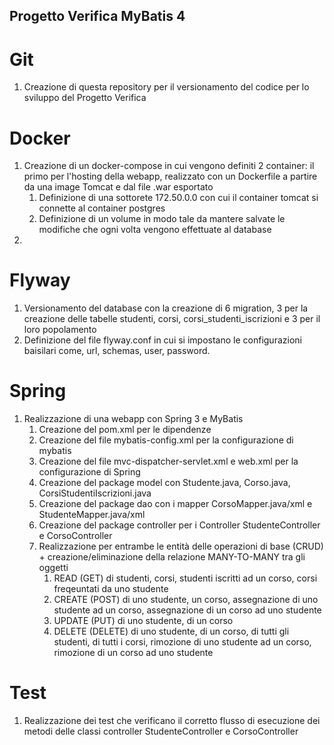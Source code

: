 ## Progetto Verifica MyBatis 4

# Git
1. Creazione di questa repository per il versionamento del codice per lo sviluppo del Progetto Verifica

# Docker
1. Creazione di un docker-compose in cui vengono definiti 2 container: il primo per l'hosting della webapp, realizzato con un Dockerfile a partire da una image Tomcat e dal file .war esportato
    1. Definizione di una sottorete 172.50.0.0 con cui il container tomcat si connette al container postgres
    1. Definizione di un volume in modo tale da mantere salvate le modifiche che ogni volta vengono effettuate al database
1. 

# Flyway
1. Versionamento del database con la creazione di 6 migration, 3 per la creazione delle tabelle studenti, corsi, corsi_studenti_iscrizioni e 3 per il loro popolamento
2. Definizione del file flyway.conf in cui si impostano le configurazioni baisilari come, url, schemas, user, password.

# Spring
1. Realizzazione di una webapp con Spring 3 e MyBatis
    1. Creazione del pom.xml per le dipendenze
    1. Creazione del file mybatis-config.xml per la configurazione di mybatis
    1. Creazione del file mvc-dispatcher-servlet.xml e web.xml per la configurazione di Spring
    1. Creazione del package model con Studente.java, Corso.java, CorsiStudentiIscrizioni.java
    1. Creazione del package dao con i mapper CorsoMapper.java/xml e StudenteMapper.java/xml
    1. Creazione del package controller per i Controller  StudenteController e CorsoController
    1. Realizzazione per entrambe le entità delle operazioni di base (CRUD) + creazione/eliminazione della relazione MANY-TO-MANY tra gli oggetti
        1. READ (GET) di studenti, corsi, studenti iscritti ad un corso, corsi freqeuntati da uno studente
        1. CREATE (POST) di uno studente, un corso, assegnazione di uno studente ad un corso, assegnazione di un corso ad uno studente
        1. UPDATE (PUT) di uno studente, di un corso
        1. DELETE (DELETE) di uno studente, di un corso, di tutti gli studenti, di tutti i corsi, rimozione di uno studente ad un corso, rimozione di un corso ad uno studente
        
# Test
1. Realizzazione dei test che verificano il corretto flusso di esecuzione dei metodi delle classi controller StudenteController e CorsoController
